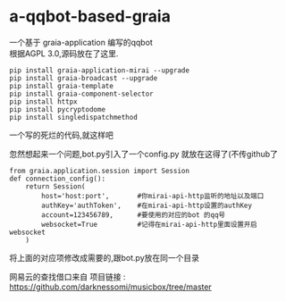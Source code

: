 # a-qqbot-based-graia
一个基于 graia-application 编写的qqbot <br/>
根据AGPL 3.0,源码放在了这里. <br/> 

```
pip install graia-application-mirai --upgrade 
pip install graia-broadcast --upgrade
pip install graia-template
pip install graia-component-selector
pip install httpx
pip install pycryptodome
pip install singledispatchmethod
```
一个写的死烂的代码,就这样吧

忽然想起来一个问题,bot.py引入了一个config.py 就放在这得了(不传github了

```
from graia.application.session import Session
def connection_config():
    return Session(
        host='host:port',       #你mirai-api-http监听的地址以及端口
        authKey='authToken',    #在mirai-api-http设置的authKey
        account=123456789,      #要使用的对应的bot 的qq号
        websocket=True          #记得在mirai-api-http里面设置开启websocket
    ) 
```
将上面的对应项修改成需要的,跟bot.py放在同一个目录

网易云的查找借口来自 
项目链接 : https://github.com/darknessomi/musicbox/tree/master

